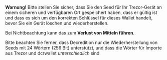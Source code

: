 **Warnung!** Bitte stellen Sie sicher, dass Sie den Seed für Ihr Trezor-Gerät an einem
sicheren und verfügbaren Ort gespeichert haben, dass er gültig ist und dass es sich
um den korrekten Schlüssel für dieses Wallet handelt, bevor Sie ein Gerät löschen und
wiederherstellen.

Bei Nichtbeachtung kann das zum **Verlust von Mitteln führen**.

Bitte beachten Sie ferner, dass Decredition nur die Wiederherstellung von Seeds
mit 24 Wörtern (256 Bit) unterstützt, und dass die Wörter für Importe aus Trezor
und dcrwallet *unterschiedlich* sind.
